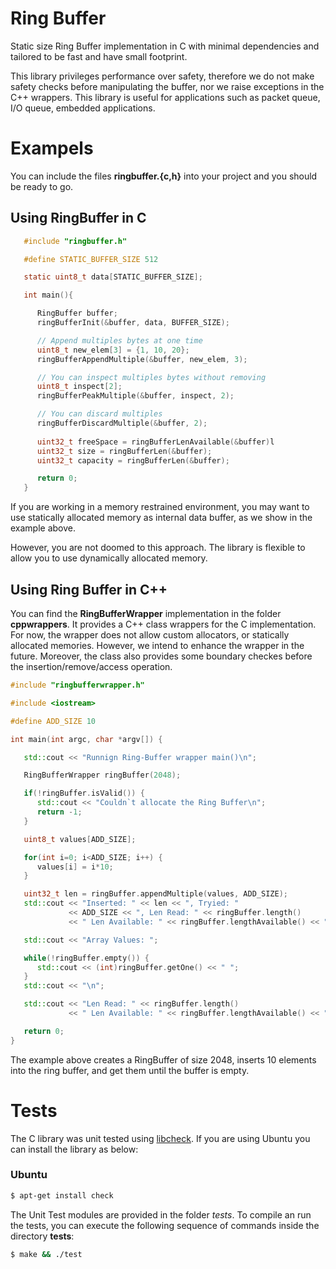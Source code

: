 # Ring Buffer

Static size Ring Buffer implementation in C with minimal dependencies and tailored to be fast and have small footprint.

This library privileges performance over safety, therefore we do not make safety checks before manipulating the buffer, nor we raise exceptions in the C++ wrappers. This library is useful for applications such as packet queue, I/O queue, embedded applications.

# Exampels

You can include the files **ringbuffer.{c,h}** into your project and you should be ready to go.

## Using RingBuffer in C


```C
   #include "ringbuffer.h"

   #define STATIC_BUFFER_SIZE 512

   static uint8_t data[STATIC_BUFFER_SIZE];

   int main(){

      RingBuffer buffer;
      ringBufferInit(&buffer, data, BUFFER_SIZE);

      // Append multiples bytes at one time
      uint8_t new_elem[3] = {1, 10, 20};
      ringBufferAppendMultiple(&buffer, new_elem, 3);

      // You can inspect multiples bytes without removing 
      uint8_t inspect[2];
      ringBufferPeakMultiple(&buffer, inspect, 2);

      // You can discard multiples
      ringBufferDiscardMultiple(&buffer, 2);
      
      uint32_t freeSpace = ringBufferLenAvailable(&buffer)l
      uint32_t size = ringBufferLen(&buffer);
      uint32_t capacity = ringBufferLen(&buffer); 

      return 0;
   }

```

If you are working in a memory restrained environment, you may want to 
use statically allocated memory as internal data buffer, as we show in the example above.

However, you are not doomed to this approach. The library is flexible to allow
you to use dynamically allocated memory.

## Using Ring Buffer in C++

You can find the **RingBufferWrapper** implementation in the folder **cppwrappers**. It provides a C++ class wrappers for the C implementation. For now, the wrapper
does not allow custom allocators, or statically allocated memories. However, we intend to enhance the wrapper in the future. Moreover, the class also provides some boundary checkes before the insertion/remove/access operation. 


```C++
#include "ringbufferwrapper.h"

#include <iostream>

#define ADD_SIZE 10

int main(int argc, char *argv[]) {

   std::cout << "Runnign Ring-Buffer wrapper main()\n";

   RingBufferWrapper ringBuffer(2048);

   if(!ringBuffer.isValid()) {
      std::cout << "Couldn`t allocate the Ring Buffer\n";
      return -1; 
   }

   uint8_t values[ADD_SIZE];

   for(int i=0; i<ADD_SIZE; i++) { 
      values[i] = i*10;
   }

   uint32_t len = ringBuffer.appendMultiple(values, ADD_SIZE);
   std::cout << "Inserted: " << len << ", Tryied: " 
             << ADD_SIZE << ", Len Read: " << ringBuffer.length() 
             << " Len Available: " << ringBuffer.lengthAvailable() << "\n";

   std::cout << "Array Values: ";

   while(!ringBuffer.empty()) { 
      std::cout << (int)ringBuffer.getOne() << " ";
   }
   std::cout << "\n";

   std::cout << "Len Read: " << ringBuffer.length() 
             << " Len Available: " << ringBuffer.lengthAvailable() << "\n";

   return 0;
}

```

The example above creates a RingBuffer of size 2048, inserts 10 elements into the ring buffer, and
get them until the buffer is empty.

# Tests

The C library was unit tested using [libcheck](https://libcheck.github.io/check/web/install.html). If you are using Ubuntu you can install the library as below:

### Ubuntu 

```sh
$ apt-get install check
```

The Unit Test modules are provided in the folder *tests*. To compile an run the tests, you can execute the following sequence of commands inside the directory **tests**:

```sh
$ make && ./test
```
